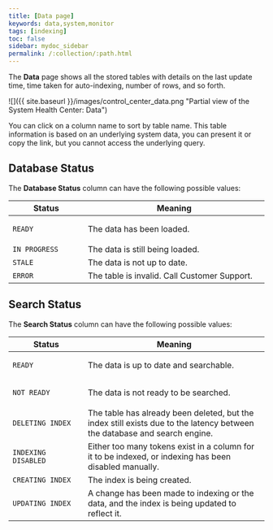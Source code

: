 ```yaml
---
title: [Data page]
keywords: data,system,monitor
tags: [indexing]
toc: false
sidebar: mydoc_sidebar
permalink: /:collection/:path.html
---
```

The **Data** page shows all the stored tables with details on the last update
time, time taken for auto-indexing, number of rows, and so forth.

 ![]({{ site.baseurl }}/images/control_center_data.png "Partial view of the System Health Center: Data")

 You can click on a column name to sort by table name. This table information is
 based on an underlying system data, you can present it or copy the link, but
 you cannot access the underlying query.

## Database Status

The **Database Status** column can have the following possible values:

<table>
    <colgroup>
    <col width="25%" />
    <col width="60%" />
    </colgroup>
    <thead>
       <tr class="header">
        <th>Status</th>
        <th>Meaning</th>
       </tr>
      </thead>
      <tbody>
       <tr>
        <td>
         <p><code style="highlighter-rouge">READY</code></p>
        </td>
        <td>The data has been loaded.</td>
       </tr>
       <tr>
        <td><code style="highlighter-rouge">IN PROGRESS</code></td>
        <td>The data is still being loaded.</td>
       </tr>
       <tr>
        <td><code style="highlighter-rouge">STALE</code></td>
        <td>The data is not up to date.</td>
       </tr>
       <tr>
        <td><code style="highlighter-rouge">ERROR</code></td>
        <td>The table is invalid. Call Customer Support.</td>
       </tr>
       </tbody>
    </table>


## Search Status

The **Search Status** column can have the following possible values:


<table>
    <colgroup>
    <col width="25%" />
    <col width="60%" />
    </colgroup>
    <thead>
       <tr class="header">
        <th>Status</th>
        <th>Meaning</th>
       </tr>
      </thead>
      <tbody>
    <tr>
     <td>
      <p><code style="highlighter-rouge">READY</code></p>
     </td>
     <td>The data is up to date and searchable.</td>
    </tr>
    <tr>
     <td>
      <p><code style="highlighter-rouge">NOT READY</code></p>
     </td>
     <td>The data is not ready to be searched.</td>
    </tr>
    <tr>
     <td>
      <p><code style="highlighter-rouge">DELETING INDEX</code></p>
     </td>
     <td>The table has already been deleted, but the index still exists due to the latency
      between the database and search engine.</td>
    </tr>
    <tr>
     <td><code style="highlighter-rouge">INDEXING DISABLED</code></td>
     <td>Either too many tokens exist in a column for it to be indexed, or indexing has been
      disabled manually.</td>
    </tr>
    <tr>
     <td><code style="highlighter-rouge">CREATING INDEX</code></td>
     <td>The index is being created.</td>
    </tr>
    <tr>
     <td><code style="highlighter-rouge">UPDATING INDEX</code></td>
     <td>A change has been made to indexing or the data, and the index is being updated to
      reflect it.</td>
    </tr>
    </tbody>
 </table>
